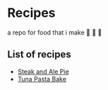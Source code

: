 # Recipes

a repo for food that i make 🍖 🥦 🥖

## List of recipes

- [Steak and Ale Pie](recipes/steak_and_ale_pie.md)
- [Tuna Pasta Bake](recipes/tuna_pasta_bake.md)
